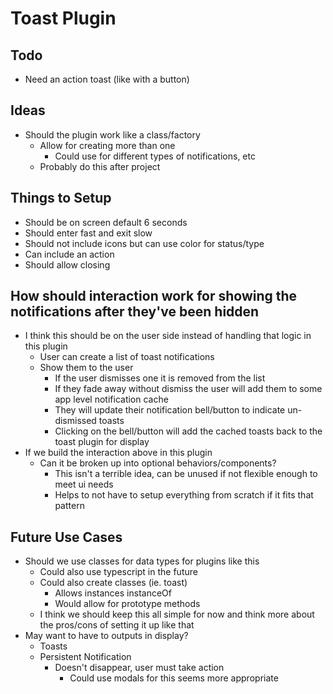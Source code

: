 # Toast Plugin

## Todo

- Need an action toast (like with a button)

## Ideas

- Should the plugin work like a class/factory
  - Allow for creating more than one
    - Could use for different types of notifications, etc
  - Probably do this after project

## Things to Setup

- Should be on screen default 6 seconds
- Should enter fast and exit slow
- Should not include icons but can use color for status/type
- Can include an action
- Should allow closing

## How should interaction work for showing the notifications after they've been hidden

- I think this should be on the user side instead of handling that logic in this plugin
  - User can create a list of toast notifications
  - Show them to the user
    - If the user dismisses one it is removed from the list
    - If they fade away without dismiss the user will add them to some app level notification cache
    - They will update their notification bell/button to indicate un-dismissed toasts
    - Clicking on the bell/button will add the cached toasts back to the toast plugin for display
- If we build the interaction above in this plugin
  - Can it be broken up into optional behaviors/components?
    - This isn't a terrible idea, can be unused if not flexible enough to meet ui needs
    - Helps to not have to setup everything from scratch if it fits that pattern

## Future Use Cases

- Should we use classes for data types for plugins like this
  - Could also use typescript in the future
  - Could also create classes (ie. toast)
    - Allows instances instanceOf
    - Would allow for prototype methods
  - I think we should keep this all simple for now and think more about the pros/cons of setting it up like that
- May want to have to outputs in display?
  - Toasts
  - Persistent Notification 
    - Doesn't disappear, user must take action
      - Could use modals for this seems more appropriate